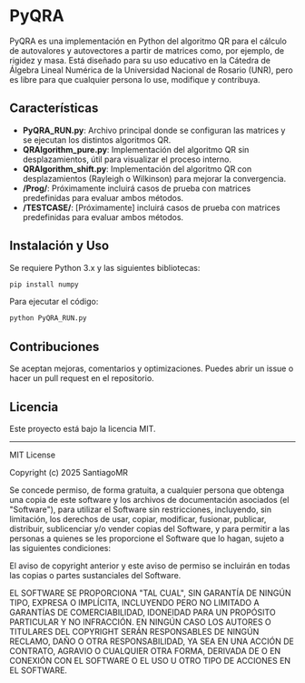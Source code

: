 # PyQRA

PyQRA es una implementación en Python del algoritmo QR para el cálculo de autovalores y autovectores a partir de matrices como, por ejemplo, de rigidez y masa. Está diseñado para su uso educativo en la Cátedra de Álgebra Lineal Numérica de la Universidad Nacional de Rosario (UNR), pero es libre para que cualquier persona lo use, modifique y contribuya.

## Características
- **PyQRA_RUN.py**: Archivo principal donde se configuran las matrices y se ejecutan los distintos algoritmos QR.
- **QRAlgorithm_pure.py**: Implementación del algoritmo QR sin desplazamientos, útil para visualizar el proceso interno.
- **QRAlgorithm_shift.py**: Implementación del algoritmo QR con desplazamientos (Rayleigh o Wilkinson) para mejorar la convergencia.
- **/Prog/**: Próximamente incluirá casos de prueba con matrices predefinidas para evaluar ambos métodos.
- **/TESTCASE/**: [Próximamente] incluirá casos de prueba con matrices predefinidas para evaluar ambos métodos.

## Instalación y Uso
Se requiere Python 3.x y las siguientes bibliotecas:
```bash
pip install numpy
```
Para ejecutar el código:
```bash
python PyQRA_RUN.py
```

## Contribuciones
Se aceptan mejoras, comentarios y optimizaciones. Puedes abrir un issue o hacer un pull request en el repositorio.

## Licencia
Este proyecto está bajo la licencia MIT.

---
MIT License

Copyright (c) 2025 SantiagoMR

Se concede permiso, de forma gratuita, a cualquier persona que obtenga una copia de este software y los archivos de documentación asociados (el "Software"), para utilizar el Software sin restricciones, incluyendo, sin limitación, los derechos de usar, copiar, modificar, fusionar, publicar, distribuir, sublicenciar y/o vender copias del Software, y para permitir a las personas a quienes se les proporcione el Software que lo hagan, sujeto a las siguientes condiciones:

El aviso de copyright anterior y este aviso de permiso se incluirán en todas las copias o partes sustanciales del Software.

EL SOFTWARE SE PROPORCIONA "TAL CUAL", SIN GARANTÍA DE NINGÚN TIPO, EXPRESA O IMPLÍCITA, INCLUYENDO PERO NO LIMITADO A GARANTÍAS DE COMERCIABILIDAD, IDONEIDAD PARA UN PROPÓSITO PARTICULAR Y NO INFRACCIÓN. EN NINGÚN CASO LOS AUTORES O TITULARES DEL COPYRIGHT SERÁN RESPONSABLES DE NINGÚN RECLAMO, DAÑO O OTRA RESPONSABILIDAD, YA SEA EN UNA ACCIÓN DE CONTRATO, AGRAVIO O CUALQUIER OTRA FORMA, DERIVADA DE O EN CONEXIÓN CON EL SOFTWARE O EL USO U OTRO TIPO DE ACCIONES EN EL SOFTWARE.

